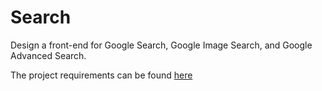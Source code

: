 # Search

Design a front-end for Google Search, Google Image Search, and Google Advanced Search.

The project requirements can be found [here](https://cs50.harvard.edu/web/2020/projects/0/search/#:~:text=Design%20a%20front-end%20for%20Google%20Search,%20Google%20Image%20Search,%20and%20Google%20Advanced%20Search.)
